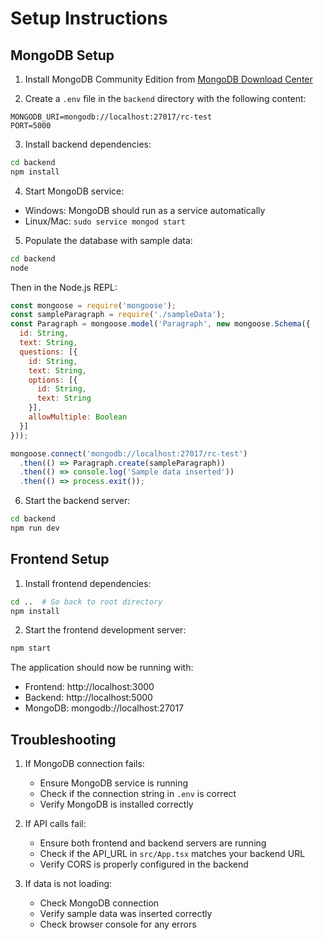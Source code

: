 # Setup Instructions

## MongoDB Setup

1. Install MongoDB Community Edition from [MongoDB Download Center](https://www.mongodb.com/try/download/community)

2. Create a `.env` file in the `backend` directory with the following content:
```
MONGODB_URI=mongodb://localhost:27017/rc-test
PORT=5000
```

3. Install backend dependencies:
```bash
cd backend
npm install
```

4. Start MongoDB service:
- Windows: MongoDB should run as a service automatically
- Linux/Mac: `sudo service mongod start`

5. Populate the database with sample data:
```bash
cd backend
node
```
Then in the Node.js REPL:
```javascript
const mongoose = require('mongoose');
const sampleParagraph = require('./sampleData');
const Paragraph = mongoose.model('Paragraph', new mongoose.Schema({
  id: String,
  text: String,
  questions: [{
    id: String,
    text: String,
    options: [{
      id: String,
      text: String
    }],
    allowMultiple: Boolean
  }]
}));

mongoose.connect('mongodb://localhost:27017/rc-test')
  .then(() => Paragraph.create(sampleParagraph))
  .then(() => console.log('Sample data inserted'))
  .then(() => process.exit());
```

6. Start the backend server:
```bash
cd backend
npm run dev
```

## Frontend Setup

1. Install frontend dependencies:
```bash
cd ..  # Go back to root directory
npm install
```

2. Start the frontend development server:
```bash
npm start
```

The application should now be running with:
- Frontend: http://localhost:3000
- Backend: http://localhost:5000
- MongoDB: mongodb://localhost:27017

## Troubleshooting

1. If MongoDB connection fails:
   - Ensure MongoDB service is running
   - Check if the connection string in `.env` is correct
   - Verify MongoDB is installed correctly

2. If API calls fail:
   - Ensure both frontend and backend servers are running
   - Check if the API_URL in `src/App.tsx` matches your backend URL
   - Verify CORS is properly configured in the backend

3. If data is not loading:
   - Check MongoDB connection
   - Verify sample data was inserted correctly
   - Check browser console for any errors 